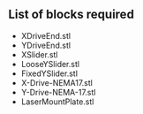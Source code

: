 ## List of blocks required

* XDriveEnd.stl
* YDriveEnd.stl
* XSlider.stl
* LooseYSlider.stl
* FixedYSlider.stl
* X-Drive-NEMA17.stl
* Y-Drive-NEMA-17.stl
* LaserMountPlate.stl

